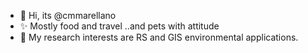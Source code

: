 - 👋 Hi, its @cmmarellano
- ✨ Mostly food and travel ..and pets with attitude
- 🌱 My research interests are RS and GIS environmental applications. 



<!---  - 💞️ I’m looking to collaborate on ...
- 📫 How to reach me ...   ---!>

<!---
cmmarellano/cmmarellano is a ✨ special ✨ repository because its `README.md` (this file) appears on your GitHub profile.
You can click the Preview link to take a look at your changes.
--->
